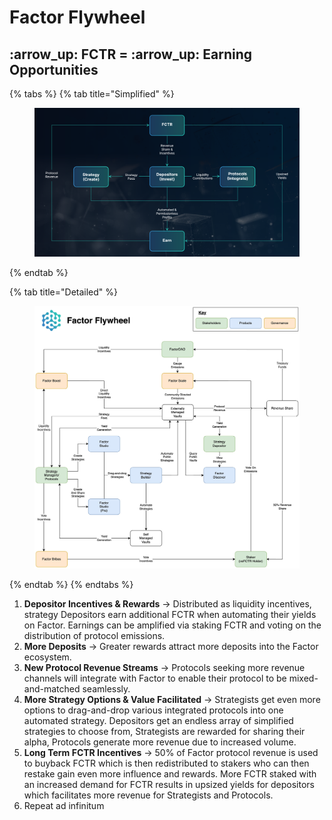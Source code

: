 # Factor Flywheel

## :arrow\_up: FCTR = :arrow\_up: Earning Opportunities

{% tabs %}
{% tab title="Simplified" %}
<figure><img src="../../.gitbook/assets/image (2) (2).png" alt=""><figcaption></figcaption></figure>
{% endtab %}

{% tab title="Detailed" %}
<figure><img src="../../.gitbook/assets/Factor Product Overview-Flywheel Color (1).jpeg" alt=""><figcaption></figcaption></figure>
{% endtab %}
{% endtabs %}

1. **Depositor Incentives & Rewards** -> Distributed as liquidity incentives, strategy Depositors earn additional FCTR when automating their yields on Factor. Earnings can be amplified via staking FCTR and voting on the distribution of protocol emissions.
2. **More Deposits** -> Greater rewards attract more deposits into the Factor ecosystem.
3. **New Protocol Revenue Streams** -> Protocols seeking more revenue channels will integrate with Factor to enable their protocol to be mixed-and-matched seamlessly.
4. **More Strategy Options & Value Facilitated** -> Strategists get even more options to drag-and-drop various integrated protocols into one automated strategy. Depositors get an endless array of simplified strategies to choose from, Strategists are rewarded for sharing their alpha, Protocols generate more revenue due to increased volume.
5. **Long Term FCTR Incentives** -> 50% of Factor protocol revenue is used to buyback FCTR which is then redistributed to stakers who can then restake gain even more influence and rewards. More FCTR staked with an increased demand for FCTR results in upsized yields for depositors which facilitates more revenue for Strategists and Protocols.
6. Repeat ad infinitum

